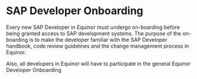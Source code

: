 # SAP Developer Onboarding 

Every new SAP Developer in Equinor must undergo on-boarding before being granted access to SAP development systems. The purpose of the on-boarding is to make the developer familiar with the SAP Developer handbook, code review guidelines and the change management process in Equinor.

Also, all developers in Equinor will have to participate in the general Equinor Developer Onboarding 
